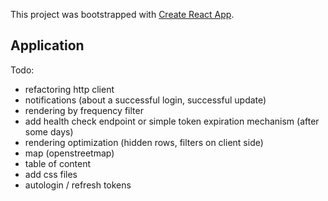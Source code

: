 This project was bootstrapped with [Create React App](https://github.com/facebook/create-react-app).

## Application

Todo:
* refactoring http client
* notifications (about a successful login, successful update)
* rendering by frequency filter
* add health check endpoint or simple token expiration mechanism (after some days)
* rendering optimization (hidden rows, filters on client side)
* map (openstreetmap)
* table of content
* add css files
* autologin / refresh tokens
